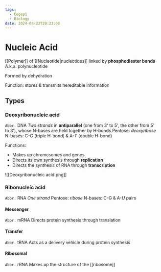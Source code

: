 ```yaml
---
tags:
  - Cegep1
  - Biology
date: 2024-08-22T20:23:00
---
```


# Nucleic Acid

[[Polymer]] of [[Nucleotide|nucleotides]] linked by **phosphodiester bonds**
A.k.a. polynucleotide

Formed by dehydration

Function: stores & transmits hereditable information

## Types

### Deoxyribonucleic acid

`Abbr.` DNA
*Two strands* in **antiparallel** (one from 3' to 5', the other from 5' to 3'), whose N-bases are held together by H-bonds
Pentose: *deoxyribose*
N-bases: C-G (triple H-bond) & A-*T* (double H-bond)

Functions:

- Makes up chromosomes and genes
- Directs its own synthesis through **replication**
- Directs the synthesis of RNA through **transcription**

![[Deoxyribonucleic acid.png]]

### Ribonucleic acid

`Abbr.` RNA
*One strand*
Pentose: *ribose*
N-bases: C-G & A-*U* pairs

#### Messenger

`Abbr.` mRNA
Directs protein synthesis through translation

#### Transfer

`Abbr.` tRNA
Acts as a delivery vehicle during protein synthesis

#### Ribosomal

`Abbr.` rRNA
Makes up the structure of the [[ribosome]]